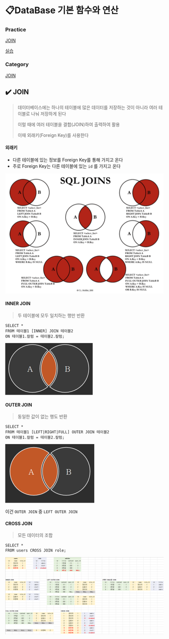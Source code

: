 # 📋DataBase 기본 함수와 연산

### Practice

[JOIN](https://github.com/jejoonlee/sql_practice/blob/master/20220822/Practice/join.sql)

[실습](https://github.com/jejoonlee/sql_practice/tree/master/20220822/Practice_2)



### Category

[JOIN](#%EF%B8%8F-join)



## ✔️ JOIN

> 데이터베이스에는 하나의 테이블에 많은 데이터를 저장하는 것이 아니라 여러 테이블로 나눠 저장하게 된다
>
> 이럴 때에 여러 테이블을 결합(JOIN)하여 출력하여 활용
>
> 이때 외래키(Foreign Key)를 사용한다

#### 외래키

- 다른 테이블에 있는 정보를 Foreign Key를 통해 가지고 온다
- 주로 Foreign Key는 다른 테이블에 있는 `id` 를 가지고 온다

![JOIN](DataBase_Basic.assets/JOIN.png)

#### INNER JOIN

> 두 테이블에 모두 일치하는 행만 반환

```sqlite
SELECT *
FROM 테이블1 [INNER] JOIN 테이블2
ON 테이블1.칼럼 = 테이블2.칼럼;
```

![INNERJOIN](DataBase_Basic.assets/INNERJOIN.png)



#### OUTER JOIN

> 동일한 값이 없는 행도 반환

```sqlite
SELECT *
FROM 테이블1 [LEFT|RIGHT|FULL] OUTER JOIN 테이블2
ON 테이블1.칼럼 = 테이블2.칼럼;
```

![OUTERJOIN](DataBase_Basic.assets/OUTERJOIN.png)

이건 `OUTER JOIN` 중 `LEFT OUTER JOIN`



#### CROSS JOIN

> 모든 데이터의 조합

```sqlite
SELECT *
FROM users CROSS JOIN role;
```





![JOIN_excel](DataBase_Basic.assets/JOIN_excel.png)

